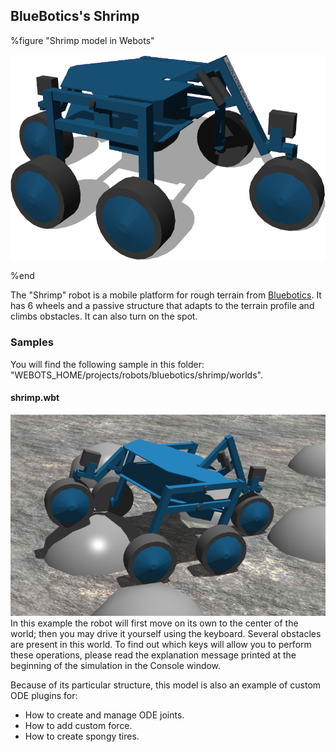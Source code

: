 ## BlueBotics's Shrimp

%figure "Shrimp model in Webots"

![model.png](images/robots/shrimp/model.png)

%end

The "Shrimp" robot is a mobile platform for rough terrain from [Bluebotics](http://www.bluebotics.ch).
It has 6 wheels and a passive structure that adapts to the terrain profile and climbs obstacles.
It can also turn on the spot.

### Samples

You will find the following sample in this folder: "WEBOTS\_HOME/projects/robots/bluebotics/shrimp/worlds".

#### shrimp.wbt

![shrimp.wbt.png](images/robots/shrimp/shrimp.wbt.png) In this example the robot will first move on its own to the center of the world; then you may drive it yourself using the keyboard.
Several obstacles are present in this world.
To find out which keys will allow you to perform these operations, please read the explanation message printed at the beginning of the simulation in the Console window.

Because of its particular structure, this model is also an example of custom ODE plugins for:

- How to create and manage ODE joints.
- How to add custom force.
- How to create spongy tires.
